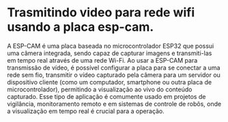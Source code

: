 # Trasmitindo video para rede wifi usando a placa esp-cam.

A ESP-CAM é uma placa baseada no microcontrolador ESP32 que possui uma câmera integrada, sendo capaz de capturar imagens e transmiti-las em tempo real através de uma rede Wi-Fi. Ao usar a ESP-CAM para transmissão de vídeo, é possível configurar a placa para se conectar a uma rede sem fio, transmitir o vídeo capturado pela câmera para um servidor ou dispositivo cliente (como um computador, smartphone ou outra placa de microcontrolador), permitindo a visualização ao vivo do conteúdo capturado. Esse tipo de aplicação é comumente usado em projetos de vigilância, monitoramento remoto e em sistemas de controle de robôs, onde a visualização em tempo real é crucial para a operação.
